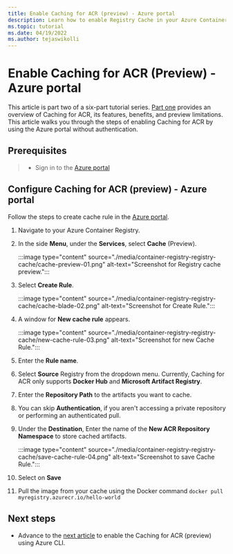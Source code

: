 ```yaml
---
title: Enable Caching for ACR (preview) - Azure portal
description: Learn how to enable Registry Cache in your Azure Container Registry using Azure portal.
ms.topic: tutorial
ms.date: 04/19/2022
ms.author: tejaswikolli
---
```


# Enable Caching for ACR (Preview) - Azure portal

This article is part two of a six-part tutorial series. [Part one](tutorial-registry-cache.md) provides an overview of Caching for ACR, its features, benefits, and preview limitations. This article walks you through the steps of enabling Caching for ACR by using the Azure portal without authentication.

## Prerequisites

>* Sign in to the [Azure portal](https://ms.portal.azure.com/)

## Configure Caching for ACR (preview) - Azure portal

Follow the steps to create cache rule in the [Azure portal](https://portal.azure.com). 

1. Navigate to your Azure Container Registry. 

2. In the side **Menu**, under the **Services**, select **Cache** (Preview).


    :::image type="content" source="./media/container-registry-registry-cache/cache-preview-01.png" alt-text="Screenshot for Registry cache preview.":::


3. Select **Create Rule**.


    :::image type="content" source="./media/container-registry-registry-cache/cache-blade-02.png" alt-text="Screenshot for Create Rule.":::


4. A window for **New cache rule** appears.


    :::image type="content" source="./media/container-registry-registry-cache/new-cache-rule-03.png" alt-text="Screenshot for new Cache Rule.":::


5. Enter the **Rule name**.

6. Select **Source** Registry from the dropdown menu. Currently, Caching for ACR only supports **Docker Hub** and **Microsoft Artifact Registry**. 

7. Enter the **Repository Path** to the artifacts you want to cache.

8. You can skip **Authentication**, if you aren't accessing a private repository or performing an authenticated pull.

9. Under the **Destination**, Enter the name of the **New ACR Repository Namespace** to store cached artifacts.


    :::image type="content" source="./media/container-registry-registry-cache/save-cache-rule-04.png" alt-text="Screenshot to save Cache Rule.":::


10. Select on **Save** 

11. Pull the image from your cache using the Docker command `docker pull myregistry.azurecr.io/hello-world`

## Next steps

* Advance to the [next article](tutorial-enable-registry-cache-cli.md) to enable the Caching for ACR (preview) using Azure CLI.

<!-- LINKS - External -->
[create-and-store-keyvault-credentials]:../key-vault/secrets/quick-create-portal.md